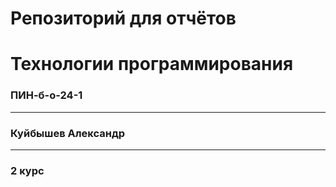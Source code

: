# Репозиторий для отчётов
# Технологии программирования

### ПИН-б-о-24-1
---
### Куйбышев Александр
---
### 2 курс
